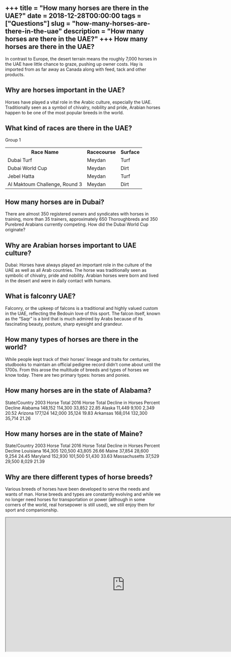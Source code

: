 +++
title = "How many horses are there in the UAE?"
date = 2018-12-28T00:00:00
tags = ["Questions"]
slug = "how-many-horses-are-there-in-the-uae"
description = "How many horses are there in the UAE?"
+++
How many horses are there in the UAE?
-------------------------------------

In contrast to Europe, the desert terrain means the roughly 7,000 horses in the UAE have little chance to graze, pushing up owner costs. Hay is imported from as far away as Canada along with feed, tack and other products.

Why are horses important in the UAE?
------------------------------------

Horses have played a vital role in the Arabic culture, especially the UAE. Traditionally seen as a symbol of chivalry, nobility and pride, Arabian horses happen to be one of the most popular breeds in the world.

What kind of races are there in the UAE?
----------------------------------------

Group 1

<table><tr><th>Race Name</th><th>Racecourse</th><th>Surface</th></tr><tr><td>Dubai Turf</td><td>Meydan</td><td>Turf</td></tr><tr><td>Dubai World Cup</td><td>Meydan</td><td>Dirt</td></tr><tr><td>Jebel Hatta</td><td>Meydan</td><td>Turf</td></tr><tr><td>Al Maktoum Challenge, Round 3</td><td>Meydan</td><td>Dirt</td></tr></table>

How many horses are in Dubai?
-----------------------------

There are almost 350 registered owners and syndicates with horses in training, more than 35 trainers, approximately 650 Thoroughbreds and 350 Purebred Arabians currently competing. How did the Dubai World Cup originate?

Why are Arabian horses important to UAE culture?
------------------------------------------------

Dubai: Horses have always played an important role in the culture of the UAE as well as all Arab countries. The horse was traditionally seen as symbolic of chivalry, pride and nobility. Arabian horses were born and lived in the desert and were in daily contact with humans.

What is falconry UAE?
---------------------

Falconry, or the upkeep of falcons is a traditional and highly valued custom in the UAE, reflecting the Bedouin love of this sport. The falcon itself, known as the “Saqr” is a bird that is much admired by Arabs because of its fascinating beauty, posture, sharp eyesight and grandeur.

How many types of horses are there in the world?
------------------------------------------------

While people kept track of their horses’ lineage and traits for centuries, studbooks to maintain an official pedigree record didn’t come about until the 1700s. From this arose the multitude of breeds and types of horses we know today. There are two primary types: horses and ponies.

How many horses are in the state of Alabama?
--------------------------------------------

 State/Country 2003 Horse Total 2016 Horse Total Decline in Horses Percent Decline Alabama 148,152 114,300 33,852 22.85 Alaska 11,449 9,100 2,349 20.52 Arizona 177,124 142,000 35,124 19.83 Arkansas 168,014 132,300 35,714 21.26

How many horses are in the state of Maine?
------------------------------------------

 State/Country 2003 Horse Total 2016 Horse Total Decline in Horses Percent Decline Louisiana 164,305 120,500 43,805 26.66 Maine 37,854 28,600 9,254 24.45 Maryland 152,930 101,500 51,430 33.63 Massachusetts 37,529 29,500 8,029 21.39

Why are there different types of horse breeds?
----------------------------------------------

Various breeds of horses have been developed to serve the needs and wants of man. Horse breeds and types are constantly evolving and while we no longer need horses for transportation or power (although in some corners of the world, real horsepower is still used), we still enjoy them for sport and companionship.

<iframe allow="accelerometer; autoplay; clipboard-write; encrypted-media; gyroscope; picture-in-picture" allowfullscreen="" class="__youtube_prefs__  epyt-is-override  no-lazyload" data-no-lazy="1" data-origheight="433" data-origwidth="770" data-skipgform_ajax_framebjll="" height="433" id="_ytid_49172" loading="lazy" src="https://www.youtube.com/embed/67eFhQ7-v1E?enablejsapi=1&autoplay=0&cc_load_policy=0&cc_lang_pref=&iv_load_policy=1&loop=0&modestbranding=0&rel=1&fs=1&playsinline=0&autohide=2&theme=dark&color=red&controls=1&" title="YouTube player" width="770"></iframe>